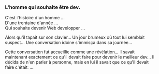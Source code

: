### L'homme qui souhaite être dev.


C'est l'histoire d'un homme ...  
D'une trentaine d'année ...  
Qui souhaite devenir Web developper ...  

Alors qu'il tapait sur son clavier...
Un jour brumeux où tout lui semblait suspect...
Une conversation idoine s'immisça dans sa journée...

Cette conversation fut accueillie comme une révélation...
Il savait maintenant exactement ce qu'il devait faire pour devenir le meilleur dev...
Il décida de n'en parler à personne, mais en lui il savait que ce qu'il devait faire c'était: ...